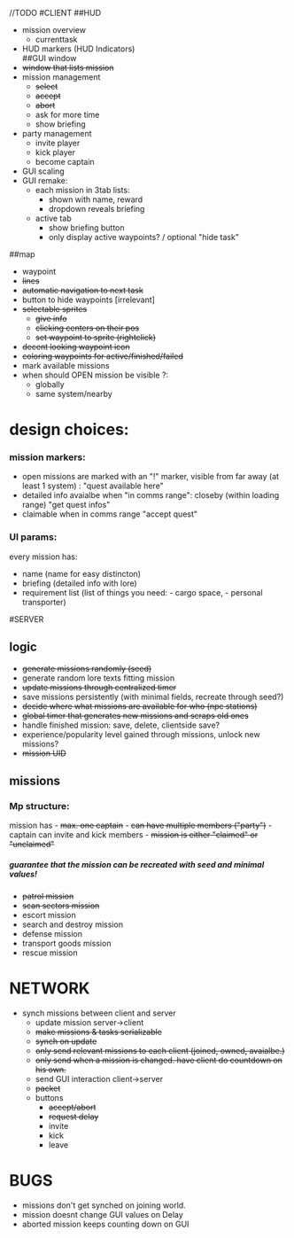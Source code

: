 //TODO
#CLIENT
##HUD
- mission overview
    - currenttask
- HUD markers (HUD Indicators)    
##GUI window
- ~~window that lists mission~~
- mission management
    - ~~select~~
    - ~~accept~~
    - ~~abort~~
    - ask for more time
    - show briefing
- party management
    - invite player
    - kick player
    - become captain
- GUI scaling
- GUI remake:
    - each mission in 3tab lists:
        - shown with name, reward
        - dropdown reveals briefing
    - active tab
        - show briefing button
        - only display active waypoints? / optional "hide task"
    
##map
- waypoint
 - ~~lines~~
 - ~~automatic navigation to next task~~
 - button to hide waypoints [irrelevant]
 - ~~selectable sprites~~
    - ~~give info~~
    - ~~clicking centers on their pos~~
    - ~~set waypoint to sprite (rightclick)~~
 - ~~decent looking waypoint icon~~
 - ~~coloring waypoints for active/finished/failed~~
 - mark available missions
 - when should OPEN mission be visible ?:
    - globally
    - same system/nearby
    
# design choices:
### mission markers:
 - open missions are marked with an "!" marker, visible from far away (at least 1 system) : "quest available here"
 - detailed info avaialbe when "in comms range": closeby (within loading range) "get quest infos"
 - claimable when in comms range "accept quest"
 
### UI params:
 every mission has:
 - name (name for easy distincton)
 - briefing (detailed info with lore)
 - requirement list (list of things you need: - cargo space, - personal transporter)

#SERVER
## logic
- ~~generate missions randomly (seed)~~
- generate random lore texts fitting mission
- ~~update missions through centralized timer~~
- save missions persistently (with minimal fields, recreate through seed?)
- ~~decide where what missions are available for who (npc stations)~~
- ~~global timer that generates new missions and scraps old ones~~
- handle finished mission: save, delete, clientside save?
- experience/popularity level gained through missions, unlock new missions?
- ~~mission UID~~

## missions
### Mp structure:
mission has
    - ~~max. one captain~~
    - ~~can have multiple members ("party")~~
    - captain can invite and kick members
    - ~~mission is either "claimed" or "unclaimed"~~

    
##### guarantee that the mission can be recreated with seed and minimal values!
- ~~patrol mission~~
- ~~scan sectors mission~~
- escort mission
- search and destroy mission
- defense mission
- transport goods mission
- rescue mission

# NETWORK
- synch missions between client and server
   - update mission server->client
    - ~~make missions & tasks serializable~~ 
    - ~~synch on update~~
    - ~~only send relevant missions to each client (joined, owned, avaialbe.)~~
    - ~~only send when a mission is changed. have client do countdown on his own.~~
   - send GUI interaction client->server
    - ~~packet~~
    - buttons
        - ~~accept/abort~~
        - ~~request delay~~
        - invite
        - kick
        - leave
    
# BUGS
- missions don't get synched on joining world.
- mission doesnt change GUI values on Delay
- aborted mission keeps counting down on GUI